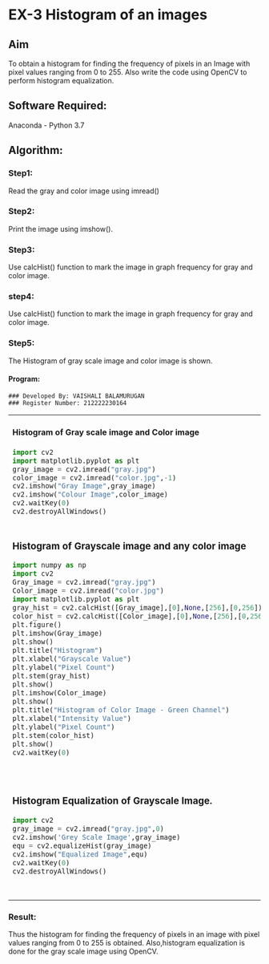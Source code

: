 # EX-3 Histogram of an images
## Aim
To obtain a histogram for finding the frequency of pixels in an Image with pixel values ranging from 0 to 255. Also write the code using OpenCV to perform histogram equalization.

## Software Required:
Anaconda - Python 3.7

## Algorithm:
### Step1:
Read the gray and color image using imread()

### Step2:
Print the image using imshow().



### Step3:
Use calcHist() function to mark the image in graph frequency for gray and color image.

### step4:
Use calcHist() function to mark the image in graph frequency for gray and color image.

### Step5:
The Histogram of gray scale image and color image is shown.


#### Program:
```
### Developed By: VAISHALI BALAMURUGAN
### Register Number: 212222230164
```
<table>
  <tr>
    <td width=50%>
      
####  Histogram of Gray scale image and Color image  
```python
import cv2
import matplotlib.pyplot as plt
gray_image = cv2.imread("gray.jpg")
color_image = cv2.imread("color.jpg",-1)
cv2.imshow("Gray Image",gray_image)
cv2.imshow("Colour Image",color_image)
cv2.waitKey(0)
cv2.destroyAllWindows()
```
</td>
<td>
  
#### Output:
### Input Grayscale Image and Color Image
![diptgray1](https://github.com/deepikasrinivasans/Histogram-of-an-images/assets/119393935/8d172f61-7d6a-4648-8d96-a5b8249b448b)
![color](https://github.com/deepikasrinivasans/Histogram-of-an-images/assets/119393935/8a8f6b9e-fe03-460f-a422-5eba1c3f10c9)
</td>
</tr>



<tr>
  <td width=50%>

### Histogram of Grayscale image and any color image
```python
import numpy as np
import cv2
Gray_image = cv2.imread("gray.jpg")
Color_image = cv2.imread("color.jpg")
import matplotlib.pyplot as plt
gray_hist = cv2.calcHist([Gray_image],[0],None,[256],[0,256])
color_hist = cv2.calcHist([Color_image],[0],None,[256],[0,256])
plt.figure()
plt.imshow(Gray_image)
plt.show()
plt.title("Histogram")
plt.xlabel("Grayscale Value")
plt.ylabel("Pixel Count")
plt.stem(gray_hist)
plt.show()
plt.imshow(Color_image)
plt.show()
plt.title("Histogram of Color Image - Green Channel")
plt.xlabel("Intensity Value")
plt.ylabel("Pixel Count")
plt.stem(color_hist)
plt.show()
cv2.waitKey(0)
```
</td>
<td>

### Output:
#### Histogram of Grayscale image and any color image
### Grayscale image
![dipt3](https://github.com/deepikasrinivasans/Histogram-of-an-images/assets/119393935/1aa62857-f5cd-4431-bbc0-2885e400b9df)
### Color image
![dipt4](https://github.com/deepikasrinivasans/Histogram-of-an-images/assets/119393935/8b10a4c9-0eef-4c8b-9567-59202db9a672)
</td>
</tr>



<tr>
  <td width=50%>

### Histogram Equalization of Grayscale Image.
```python
import cv2
gray_image = cv2.imread("gray.jpg",0)
cv2.imshow('Grey Scale Image',gray_image)
equ = cv2.equalizeHist(gray_image)
cv2.imshow("Equalized Image",equ)
cv2.waitKey(0)
cv2.destroyAllWindows()
```
</td>
<td>
  
### Output:
### Histogram Equalization of Grayscale Image.
![grayscaleimagedipt5](https://github.com/deepikasrinivasans/Histogram-of-an-images/assets/119393935/61fba175-9053-47f5-918e-26673ef2906b)
![equalized imagedipt6](https://github.com/deepikasrinivasans/Histogram-of-an-images/assets/119393935/4251001b-3be2-4a5d-8579-72af6c275f3a)
</td>
</tr>
</table>

### Result: 
Thus the histogram for finding the frequency of pixels in an image with pixel values ranging from 0 to 255 is obtained. Also,histogram equalization is done for the gray scale image using OpenCV.
